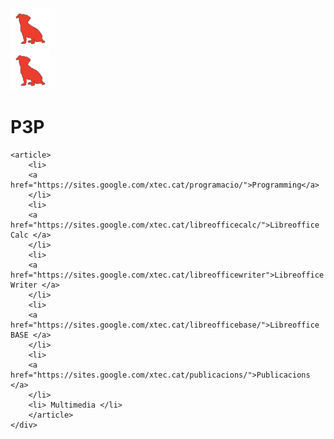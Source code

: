 <html lang="en">
<head>
    <meta charset="UTF-8">
    <meta name="viewport" content="width=device-width, initial-scale=1.0">
    <title>Document</title>
    <link rel="stylesheet" href="estils.css" type="text/css">
    <img src="logo_txiki_180_vermell.png" width="64" height="64">
</head>
<body>
    <div class="container">
      <div class="image">
        <img src="logo_txiki_180_vermell.png" width="64" height="64">
      </div>
      <div class="text">
        <h1> P3P </h1>
      </div>
    
    <article>
        <li> 
        <a href="https://sites.google.com/xtec.cat/programacio/">Programming</a> 
        </li>
        <li> 
        <a href="https://sites.google.com/xtec.cat/libreofficecalc/">Libreoffice Calc </a>
        </li>
        <li> 
        <a href="https://sites.google.com/xtec.cat/libreofficewriter">Libreoffice Writer </a>
        </li>
        <li> 
        <a href="https://sites.google.com/xtec.cat/libreofficebase/">Libreoffice BASE </a> 
        </li>
        <li>
        <a href="https://sites.google.com/xtec.cat/publicacions/">Publicacions </a>
        </li>
        <li> Multimedia </li>
        </article>
    </div>
</body>
</html>
